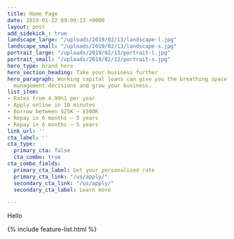 ```yaml
---
title: Home Page
date: 2019-01-22 09:09:13 +0000
layout: post
add_sidekick_: true
landscape_large: "/uploads/2019/02/13/landscape-l.jpg"
landscape_small: "/uploads/2019/02/13/landscape-s.jpg"
portrait_large: "/uploads/2019/02/13/portrait-l.jpg"
portrait_small: "/uploads/2019/02/13/portrait-s.jpg"
hero_type: brand_hero
hero_section_heading: Take your business further
hero_paragraph: Working capital loans can give you the breathing space to make sensible
  management decisions and grow your business.
list_item:
- Rates from 4.99%1 per year
- Apply online in 10 minutes
- Borrow between $25K — $500K
- Repay in 6 months — 5 years
- Repay in 6 months — 5 years
link_url: ''
cta_label: ''
cta_type:
  primary_cta: false
  cta_combo: true
cta_combo_fields:
  primary_cta_label: Get your personalized rate
  primary_cta_link: "/us/apply/"
  secondary_cta_link: "/us/apply/"
  secondary_cta_label: Learn more

---
```

Hello

{% include feature-list.html %}